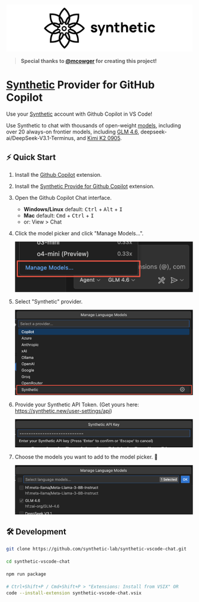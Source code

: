 ![Synthetic](./assets/logo_1200_300.png)

> **Special thanks to [@mcowger](https://github.com/mcowger) for creating this project!**

# [Synthetic](https://synthetic.new) Provider for GitHub Copilot

Use your [Synthetic](https://synthetic.new/) account with Github Copilot in VS Code!

Use Synthetic to chat with thousands of open-weight [models](https://dev.synthetic.new/docs/api/models), including over 20 always-on frontier models, including [GLM 4.6](https://synthetic.new/hf/zai-org/GLM-4.6), deepseek-ai/DeepSeek-V3.1-Terminus, and [Kimi K2 0905](https://synthetic.new/hf/moonshotai/Kimi-K2-Instruct-0905).


## ⚡ Quick Start
1. Install the [Github Copilot](https://marketplace.visualstudio.com/items?itemName=GitHub.copilot) extension.
1. Install the [Synthetic Provide for Github Copilot](https://marketplace.visualstudio.com/items?itemName=SyntheticLab.synthetic-copilot-provider) extension.
1. Open the Github Copilot Chat interface.
   - **Windows/Linux** default: <kbd>Ctrl</kbd> + <kbd>Alt</kbd> + <kbd>I</kbd>
   - **Mac** default: <kbd>Cmd</kbd> + <kbd>Ctrl</kbd> + <kbd>I</kbd>
   - or: View > Chat
1. Click the model picker and click "Manage Models...".

   <img src="./assets/docs_manage_models.png" width="500">

1. Select "Synthetic" provider.

   <img src="./assets/docs_select_provider.png" width="500">

1. Provide your Synthetic API Token. (Get yours here: https://synthetic.new/user-settings/api)

   <img src="./assets/docs_enter_api_key.png" width="500">

1. Choose the models you want to add to the model picker. 🥳

    <img src="./assets/docs_model_list.png" width="500">


## 🛠️ Development

```bash
git clone https://github.com/synthetic-lab/synthetic-vscode-chat.git

cd synthetic-vscode-chat

npm run package

# Ctrl+Shift+P / Cmd+Shift+P > "Extensions: Install from VSIX" OR
code --install-extension synthetic-vscode-chat.vsix
```
